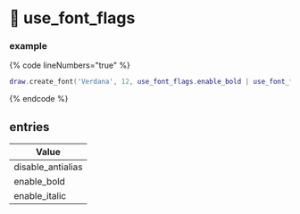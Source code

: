 # 📃 use\_font\_flags

### example <a href="#example" id="example"></a>

{% code lineNumbers="true" %}
```lua
draw.create_font('Verdana', 12, use_font_flags.enable_bold | use_font_flags.enable_italic)
```
{% endcode %}

## entries <a href="#entries" id="entries"></a>

| Value              |
| ------------------ |
| disable\_antialias |
| enable\_bold       |
| enable\_italic     |
